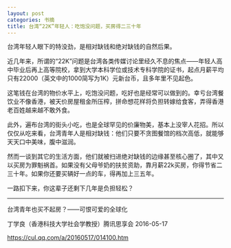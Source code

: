 ```yaml
---
layout: post
categories: 书摘
title: 台湾“22K”年轻人：吃饱没问题，买房得二三十年
---
```


台湾年轻人眼下的特没劲，是相对缺钱和绝对缺钱的自然后果。

近几年来，所谓的“22K”问题是台湾各类传媒讨论里经久不息的焦点——年轻人高中毕业后再上高等院校，拿到大学本科学位或技术专科学院的证书，起点月薪平均只有22000（英文中的1000简写为1K）元新台币，且多年里不见起色。

这笔钱在台湾的物价水平上，吃饱没问题，吃好也是经常可以做到的。幸亏台湾餐饮业不像香港，被天价房屋租金所压榨，拼命想花样将负担转嫁给食客，弄得香港老百姓越来越不敢外食。

此外，遍布台湾的街头小吃，也是全球罕见的价廉物美，基本上没宰人花招。所以仅仅从吃来看，台湾青年人是相对缺钱：他们只要不贪图餐馆的档次高低，就能够天天口中美味，腹中滋润。

然而一谈到其它的生活方面，他们就被扫进绝对缺钱的边缘甚至核心圈了，其中又以买房为罪魁祸首。如果没有父母爷奶的扶贫资助，靠月薪22k买房，你得节省二三十年。如果你还要买辆好一点的车，得再加上三五年。

一路扣下来，你这辈子还剩下几年是负担轻松？

---

台湾青年也买不起房？——可恨可爱的全球化

丁学良（香港科技大学社会学教授）腾讯思享会 2016-05-17

https://cul.qq.com/a/20160517/014100.htm